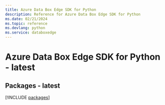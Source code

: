 ```yaml
---
title: Azure Data Box Edge SDK for Python
description: Reference for Azure Data Box Edge SDK for Python
ms.date: 02/21/2024
ms.topic: reference
ms.devlang: python
ms.service: databoxedge
---
```

# Azure Data Box Edge SDK for Python - latest
## Packages - latest
[!INCLUDE [packages](data-box-edge-index.md)]